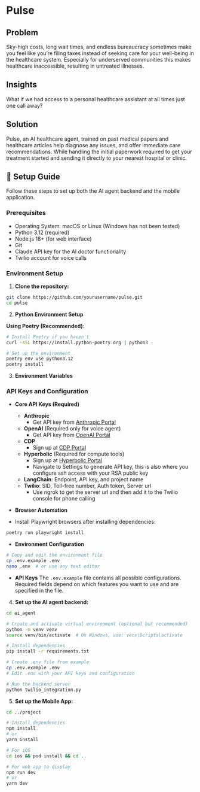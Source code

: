 # Pulse

## Problem
Sky-high costs, long wait times, and endless bureaucracy sometimes make you feel like you’re filing taxes instead of seeking care for your well-being in the healthcare system. Especially for underserved communities this makes healthcare inaccessible, resulting in untreated illnesses.

## Insights
What if we had access to a personal healthcare assistant at all times just one call away?

## Solution
Pulse, an AI healthcare agent, trained on past medical papers and healthcare articles help diagnose any issues, and offer immediate care recommendations. While handling the initial paperwork required to get your treatment started and sending it directly to your nearest hospital or clinic. 

## 🚀 Setup Guide

Follow these steps to set up both the AI agent backend and the mobile application.

### Prerequisites

- Operating System: macOS or Linux (Windows has not been tested)
- Python 3.12 (required)
- Node.js 18+ (for web interface)
- Git
- Claude API key for the AI doctor functionality
- Twilio account for voice calls

### Environment Setup

1. **Clone the repository:**

```bash
git clone https://github.com/yourusername/pulse.git
cd pulse
```
2. **Python Environment Setup**

**Using Poetry (Recommended)**:

```bash
# Install Poetry if you haven't
curl -sSL https://install.python-poetry.org | python3 -

# Set up the environment
poetry env use python3.12
poetry install
```

3. **Environment Variables**

### API Keys and Configuration

- **Core API Keys (Required)**

  - **Anthropic**
    - Get API key from [Anthropic Portal](https://console.anthropic.com/dashboard)
  - **OpenAI** (Required only for voice agent)
    - Get API key from [OpenAI Portal](https://platform.openai.com/api-keys)
  - **CDP**
    - Sign up at [CDP Portal](https://portal.cdp.coinbase.com/access/api)
  - **Hyperbolic** (Required for compute tools)
    - Sign up at [Hyperbolic Portal](https://app.hyperbolic.xyz)
    - Navigate to Settings to generate API key, this is also where you configure ssh access with your RSA public key
  - **LangChain**: Endpoint, API key, and project name
  - **Twilio**: SID, Toll-free number, Auth token, Server url
    - Use ngrok to get the server url and then add it to the Twilio console for phone calling


- **Browser Automation**

- Install Playwright browsers after installing dependencies:

```bash
poetry run playwright install
```

- **Environment Configuration**

```bash
# Copy and edit the environment file
cp .env.example .env
nano .env  # or use any text editor
```

- **API Keys**
The `.env.example` file contains all possible configurations. Required fields depend on which features you want to use and are specified in the file.


4. **Set up the AI agent backend:**

```bash
cd ai_agent

# Create and activate virtual environment (optional but recommended)
python -m venv venv
source venv/bin/activate  # On Windows, use: venv\Scripts\activate

# Install dependencies
pip install -r requirements.txt

# Create .env file from example
cp .env.example .env
# Edit .env with your API keys and configuration

# Run the backend server
python twilio_integration.py
```

5. **Set up the Mobile App:**

```bash
cd ../project

# Install dependencies
npm install
# or
yarn install

# For iOS
cd ios && pod install && cd ..

# For web app to display 
npm run dev
# or
yarn dev
```